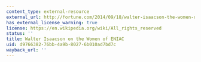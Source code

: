 ```yaml
---
content_type: external-resource
external_url: http://fortune.com/2014/09/18/walter-isaacson-the-women-of-eniac/
has_external_license_warning: true
license: https://en.wikipedia.org/wiki/All_rights_reserved
status: ''
title: Walter Isaacson on the Women of ENIAC
uid: d9766382-76bb-4a9b-8027-6b010ad7bd7c
wayback_url: ''
---
```

